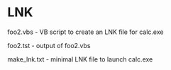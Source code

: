 # LNK

foo2.vbs     - VB script to create an LNK file for calc.exe

foo2.tst     - output of foo2.vbs

make_lnk.txt - minimal LNK file to launch calc.exe 